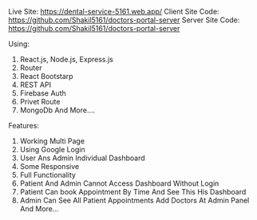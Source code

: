 Live Site: https://dental-service-5161.web.app/
Client Site Code: https://github.com/Shakil5161/doctors-portal-server
Server Site Code: https://github.com/Shakil5161/doctors-portal-server

Using:
1. React.js, Node.js, Express.js
2. Router
3. React Bootstarp
4. REST API
5. Firebase Auth
6. Privet Route
7. MongoDb
And More....


Features:
1. Working Multi Page
2. Using Google Login
3. User Ans Admin Individual Dashboard
4. Some Responsive
5. Full Functionality
6. Patient And Admin Cannot Access Dashboard Without Login
7. Patient Can book Appointment By Time And See This His Dashboard
8. Admin Can See All Patient Appointments Add Doctors At Admin Panel
And More...
 